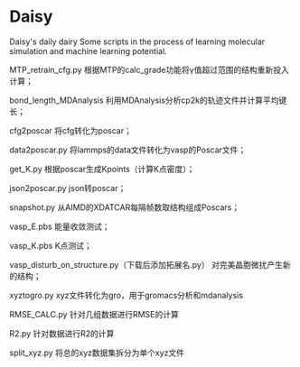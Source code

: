 # Daisy
Daisy's daily dairy
Some scripts in the process of learning molecular simulation and machine learning potential.

MTP_retrain_cfg.py 根据MTP的calc_grade功能将γ值超过范围的结构重新投入计算；

bond_length_MDAnalysis 利用MDAnalysis分析cp2k的轨迹文件并计算平均键长；

cfg2poscar 将cfg转化为poscar；

data2poscar.py 将lammps的data文件转化为vasp的Poscar文件；

get_K.py 根据poscar生成Kpoints（计算K点密度）；

json2poscar.py json转poscar；

snapshot.py 从AIMD的XDATCAR每隔帧数取结构组成Poscars；

vasp_E.pbs 能量收敛测试；

vasp_K.pbs K点测试；

vasp_disturb_on_structure.py（下载后添加拓展名.py） 对完美晶胞微扰产生新的结构；

xyztogro.py xyz文件转化为gro，用于gromacs分析和mdanalysis

RMSE_CALC.py 针对几组数据进行RMSE的计算

R2.py 针对数据进行R2的计算

split_xyz.py 将总的xyz数据集拆分为单个xyz文件
